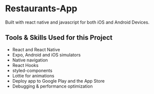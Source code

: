 # Restaurants-App
Built with react native and javascript for both iOS and Android Devices.

## Tools & Skills Used for this Project
  * React and React Native
* Expo, Android and iOS simulators
* Native navigation
* React Hooks
* styled-components
* Lottie for animations
* Deploy app to Google Play and the App Store
* Debugging & performance optimization
